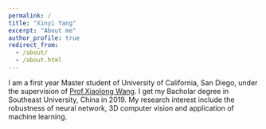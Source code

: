 ```yaml
---
permalink: /
title: "Xinyi Yang"
excerpt: "About me"
author_profile: true
redirect_from: 
  - /about/
  - /about.html
---
```


I am a first year Master student of University of California, San Diego, under the supervision of [Prof.Xiaolong Wang](https://xiaolonw.github.io/index.html). I get my Bacholar degree in Southeast University, China in 2019. My research interest include the robustness of neural network, 3D computer vision and application of machine learning.
